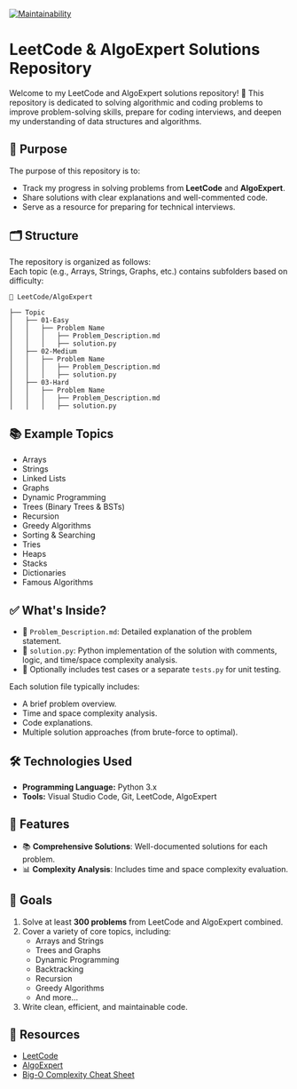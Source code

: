 [![Maintainability](https://api.codeclimate.com/v1/badges/74d1c3aa9471f0d344c2/maintainability)](https://codeclimate.com/github/isa-nurbek/leet-code-challenges/maintainability)

# LeetCode & AlgoExpert Solutions Repository

Welcome to my LeetCode and AlgoExpert solutions repository! 🎯 This repository is dedicated to solving algorithmic and coding problems to improve problem-solving skills, prepare for coding interviews, and deepen my understanding of data structures and algorithms.

## 📌 Purpose

The purpose of this repository is to:

- Track my progress in solving problems from **LeetCode** and **AlgoExpert**.
- Share solutions with clear explanations and well-commented code.
- Serve as a resource for preparing for technical interviews.

## 🗂️ Structure

The repository is organized as follows:  
Each topic (e.g., Arrays, Strings, Graphs, etc.) contains subfolders based on difficulty:

```plaintext
📂 LeetCode/AlgoExpert

├── Topic
│   ├── 01-Easy
│   │   ├── Problem Name
│   │   │   ├── Problem_Description.md
│   │   │   ├── solution.py
│   ├── 02-Medium
│   │   ├── Problem Name
│   │   │   ├── Problem_Description.md
│   │   │   ├── solution.py
│   ├── 03-Hard
│   │   ├── Problem Name
│   │   │   ├── Problem_Description.md
│   │   │   ├── solution.py
```

## 📚 Example Topics

- Arrays  
- Strings  
- Linked Lists  
- Graphs  
- Dynamic Programming  
- Trees (Binary Trees & BSTs)  
- Recursion  
- Greedy Algorithms  
- Sorting & Searching  
- Tries  
- Heaps  
- Stacks  
- Dictionaries  
- Famous Algorithms  

## ✅ What's Inside?

- 📄 `Problem_Description.md`: Detailed explanation of the problem statement.
- 🧠 `solution.py`: Python implementation of the solution with comments, logic, and time/space complexity analysis.
- 🧪 Optionally includes test cases or a separate `tests.py` for unit testing.

Each solution file typically includes:

- A brief problem overview.
- Time and space complexity analysis.
- Code explanations.
- Multiple solution approaches (from brute-force to optimal).

## 🛠️ Technologies Used

- **Programming Language:** Python 3.x
- **Tools:** Visual Studio Code, Git, LeetCode, AlgoExpert

## 📝 Features

- 📚 **Comprehensive Solutions**: Well-documented solutions for each problem.
- 📊 **Complexity Analysis**: Includes time and space complexity evaluation.

## 🚀 Goals

1. Solve at least **300 problems** from LeetCode and AlgoExpert combined.
2. Cover a variety of core topics, including:
    - Arrays and Strings  
    - Trees and Graphs  
    - Dynamic Programming  
    - Backtracking  
    - Recursion  
    - Greedy Algorithms  
    - And more...
3. Write clean, efficient, and maintainable code.

## 🔗 Resources

- [LeetCode](https://leetcode.com/)
- [AlgoExpert](https://www.algoexpert.io/)
- [Big-O Complexity Cheat Sheet](https://www.bigocheatsheet.com/)
